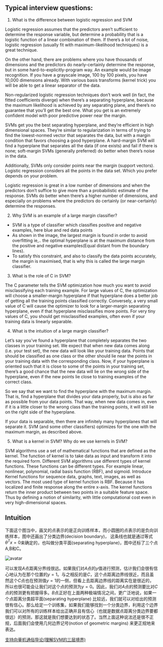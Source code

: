 ## Typical interview questions:
1. What is the difference between logistic regression and SVM

Logistic regression assumes that the predictors aren’t sufficient to determine the response variable, but determine a probability that is a logistic function of a linear combination of them. If there’s a lot of noise, logistic regression (usually fit with maximum-likelihood techniques) is a great technique.

On the other hand, there are problems where you have thousands of dimensions and the predictors do nearly-certainly determine the response, but in some hard-to-explicitly-program way. An example would be image recognition. If you have a grayscale image, 100 by 100 pixels, you have 10,000 dimensions already. With various basis transforms (kernel trick) you will be able to get a linear separator of the data.

Non-regularized logistic regression techniques don’t work well (in fact, the fitted coefficients diverge) when there’s a separating hyperplane, because the maximum likelihood is achieved by any separating plane, and there’s no guarantee that you’ll get the best one. What you get is an extremely confident model with poor predictive power near the margin.

SVMs get you the best separating hyperplane, and they’re efficient in high dimensional spaces. They’re similar to regularization in terms of trying to find the lowest-normed vector that separates the data, but with a margin condition that favors choosing a good hyperplane. A hard-margin SVM will find a hyperplane that separates all the data (if one exists) and fail if there is none; soft-margin SVMs (generally preferred) do better when there’s noise in the data.

Additionally, SVMs only consider points near the margin (support vectors). Logistic regression considers all the points in the data set. Which you prefer depends on your problem.

Logistic regression is great in a low number of dimensions and when the predictors don’t suffice to give more than a probabilistic estimate of the response. SVMs do better when there’s a higher number of dimensions, and especially on problems where the predictors do certainly (or near-certainly) determine the responses.

2. Why SVM is an example of a large margin classifier?

* SVM is a type of classifier which classifies positive and negative examples, here blue and red data points
* As shown in the image, the largest margin is found in order to avoid overfitting ie,.. the optimal hyperplane is at the maximum distance from the positive and negative examples(Equal distant from the boundary lines).
* To satisfy this constraint, and also to classify the data points accurately, the margin is maximised, that is why this is called the large margin classifier.

3. What is the role of C in SVM? 

The C parameter tells the SVM optimization how much you want to avoid misclassifying each training example. For large values of C, the optimization will choose a smaller-margin hyperplane if that hyperplane does a better job of getting all the training points classified correctly. Conversely, a very small value of C will cause the optimizer to look for a larger-margin separating hyperplane, even if that hyperplane misclassifies more points. For very tiny values of C, you should get misclassified examples, often even if your training data is linearly separable.

4. What is the intuition of a large margin classifier?

Let’s say you’ve found a hyperplane that completely separates the two classes in your training set. We expect that when new data comes along (i.e. your test set), the new data will look like your training data. Points that should be classified as one class or the other should lie near the points in your training data with the corresponding class. Now, if your hyperplane is oriented such that it is close to some of the points in your training set, there’s a good chance that the new data will lie on the wrong side of the hyperplane, even if the new points lie close to training examples of the correct class.

So we say that we want to find the hyperplane with the maximum margin. That is, find a hyperplane that divides your data properly, but is also as far as possible from your data points. That way, when new data comes in, even if it is a little closer to the wrong class than the training points, it will still lie on the right side of the hyperplane.

If your data is separable, then there are infinitely many hyperplanes that will separate it. SVM (and some other classifiers) optimizes for the one with the maximum margin, as described above.

5. What is a kernel in SVM? Why do we use kernels in SVM?

SVM algorithms use a set of mathematical functions that are defined as the kernel. The function of kernel is to take data as input and transform it into the required form. Different SVM algorithms use different types of kernel functions. These functions can be different types. For example linear, nonlinear, polynomial, radial basis function (RBF), and sigmoid. Introduce Kernel functions for sequence data, graphs, text, images, as well as vectors. The most used type of kernel function is RBF. Because it has localized and finite response along the entire x-axis. The kernel functions return the inner product between two points in a suitable feature space. Thus by defining a notion of similarity, with little computational cost even in very high-dimensional spaces.


## Intuition
下面这个图当中，画叉的点表示的是正向训练样本，而小圆圈的点表示的是负向训练样本，图中还画出了分类边界(decision boundary)， 这条线也就是通过等式${\theta}^Tx = 0$来确定的，也叫做分类平面(separating hyperplane)，图中还标了三个点A,B和C。

![avatar](https://raw.githubusercontent.com/Kivy-CN/Stanford-CS-229-CN/master/img/cs229note3f1.png)

可以发现$A$点距离分界线很远。如果我们对$A$点的$y$值进行预测，估计我们会很有信心地认为在那个位置的$y = 1$。与之相反的是$C$，这个点距离边界线很近，而且虽然这个$C$点也在预测值$y=1$的一侧，但看上去距离边界线的距离实在是很近的，所以也很可能会让我们对这个点的预测为$y=0$。因此，我们对$A$点的预测要比对$C$点的预测更有把握得多。$B$点正好在上面两种极端情况之间，更广泛地说，如果一个点距离分类超平面(separating hyperplane) 比较远，我们就可以对给出的预测很有信心。那么给定一个训练集，如果我们能够找到一个分类边界，利用这个边界我们可以对所有的训练样本给出正确并且有信心（也就是数据点距离分类边界要都很远）的预测，那这就是我们想要达到的状态了。当然上面这种说法还是很不正规，后面我们会使用几何边界记号(notion of geometric margins) 来更正规地来表达。



[支持向量机通俗导论(理解SVM的三层境界)](URL 'https://blog.csdn.net/v_july_v/article/details/7624837')